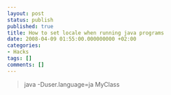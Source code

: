 ```yaml
---
layout: post
status: publish
published: true
title: How to set locale when running java programs
date: 2008-04-09 01:55:00.000000000 +02:00
categories:
- Hacks
tags: []
comments: []
---
```

<blockquote>java -Duser.language=ja MyClass</blockquote>
